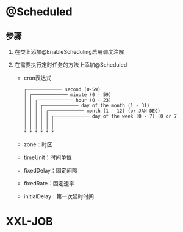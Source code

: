 # @Scheduled

## 步骤

1. 在类上添加@EnableScheduling启用调度注解

2. 在需要执行定时任务的方法上添加@Scheduled

   - cron表达式

     ```
     ┌───────────── second (0-59)
     │ ┌───────────── minute (0 - 59)
     │ │ ┌───────────── hour (0 - 23)
     │ │ │ ┌───────────── day of the month (1 - 31)
     │ │ │ │ ┌───────────── month (1 - 12) (or JAN-DEC)
     │ │ │ │ │ ┌───────────── day of the week (0 - 7) (0 or 7 
     │ │ │ │ │ │
     │ │ │ │ │ │
     * * * * * *
     ```

   - zone：时区

   - timeUnit：时间单位

   - fixedDelay：固定间隔

   - fixedRate：固定速率

   - initialDelay：第一次延时时间

# XXL-JOB